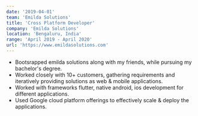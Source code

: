 ```yaml
---
date: '2019-04-01'
team: 'Emilda Solutions'
title: 'Cross Platform Developer'
company: 'Emilda Solutions'
location: 'Bengaluru, India'
range: 'April 2019 - April 2020'
url: 'https://www.emildasolutions.com'
---
```


- Bootsrapped emilda solutions along with my friends, while pursuing my bachelor's degree.
- Worked closely with 10+ customers, gathering requirements and iteratively providing solutions as web & mobile applications.
- Worked with frameworks flutter, native android, ios development for different applications.
- Used Google cloud platform offerings to effectively scale & deploy the applications.
